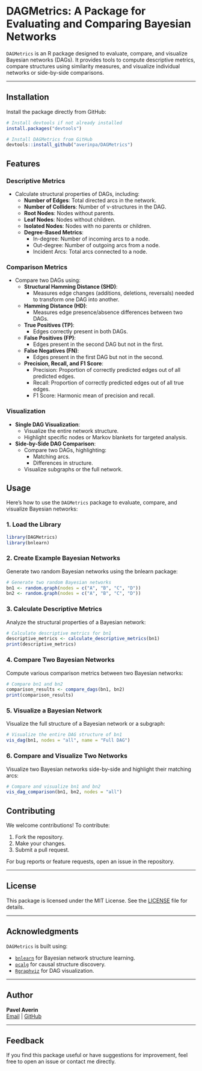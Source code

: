 # DAGMetrics: A Package for Evaluating and Comparing Bayesian Networks


`DAGMetrics` is an R package designed to evaluate, compare, and visualize Bayesian networks (DAGs). It provides tools to compute descriptive metrics, compare structures using similarity measures, and visualize individual networks or side-by-side comparisons.

---

## Installation

Install the package directly from GitHub:

```r
# Install devtools if not already installed
install.packages("devtools")

# Install DAGMetrics from GitHub
devtools::install_github("averinpa/DAGMetrics")
```
## Features

### Descriptive Metrics
- Calculate structural properties of DAGs, including:
  - **Number of Edges**: Total directed arcs in the network.
  - **Number of Colliders**: Number of v-structures in the DAG.
  - **Root Nodes**: Nodes without parents.
  - **Leaf Nodes**: Nodes without children.
  - **Isolated Nodes**: Nodes with no parents or children.
  - **Degree-Based Metrics**:
    - In-degree: Number of incoming arcs to a node.
    - Out-degree: Number of outgoing arcs from a node.
    - Incident Arcs: Total arcs connected to a node.

### Comparison Metrics
- Compare two DAGs using:
  - **Structural Hamming Distance (SHD)**:
    - Measures edge changes (additions, deletions, reversals) needed to transform one DAG into another.
  - **Hamming Distance (HD)**:
    - Measures edge presence/absence differences between two DAGs.
  - **True Positives (TP)**:
    - Edges correctly present in both DAGs.
  - **False Positives (FP)**:
    - Edges present in the second DAG but not in the first.
  - **False Negatives (FN)**:
    - Edges present in the first DAG but not in the second.
  - **Precision, Recall, and F1 Score**:
    - Precision: Proportion of correctly predicted edges out of all predicted edges.
    - Recall: Proportion of correctly predicted edges out of all true edges.
    - F1 Score: Harmonic mean of precision and recall.

### Visualization
- **Single DAG Visualization**:
  - Visualize the entire network structure.
  - Highlight specific nodes or Markov blankets for targeted analysis.
- **Side-by-Side DAG Comparison**:
  - Compare two DAGs, highlighting:
    - Matching arcs.
    - Differences in structure.
  - Visualize subgraphs or the full network.


## Usage

Here’s how to use the `DAGMetrics` package to evaluate, compare, and visualize Bayesian networks:

### 1. Load the Library
```r
library(DAGMetrics)
library(bnlearn)
```
### 2. Create Example Bayesian Networks
Generate two random Bayesian networks using the bnlearn package:
```r
# Generate two random Bayesian networks
bn1 <- random.graph(nodes = c("A", "B", "C", "D"))
bn2 <- random.graph(nodes = c("A", "B", "C", "D"))
```
### 3. Calculate Descriptive Metrics
Analyze the structural properties of a Bayesian network:

```r
# Calculate descriptive metrics for bn1
descriptive_metrics <- calculate_descriptive_metrics(bn1)
print(descriptive_metrics)
```
### 4. Compare Two Bayesian Networks
Compute various comparison metrics between two Bayesian networks:
```r
# Compare bn1 and bn2
comparison_results <- compare_dags(bn1, bn2)
print(comparison_results)
```
### 5. Visualize a Bayesian Network
Visualize the full structure of a Bayesian network or a subgraph:
```r
# Visualize the entire DAG structure of bn1
vis_dag(bn1, nodes = "all", name = "Full DAG")
```
### 6. Compare and Visualize Two Networks
Visualize two Bayesian networks side-by-side and highlight their matching arcs:
```r
# Compare and visualize bn1 and bn2
vis_dag_comparison(bn1, bn2, nodes = "all")
```
## Contributing

We welcome contributions! To contribute:
1. Fork the repository.
2. Make your changes.
3. Submit a pull request.

For bug reports or feature requests, open an issue in the repository.

---

## License

This package is licensed under the MIT License. See the [LICENSE](LICENSE) file for details.

---

## Acknowledgments

`DAGMetrics` is built using:
- [`bnlearn`](https://cran.r-project.org/package=bnlearn) for Bayesian network structure learning.
- [`pcalg`](https://cran.r-project.org/package=pcalg) for causal structure discovery.
- [`Rgraphviz`](https://bioconductor.org/packages/release/bioc/html/Rgraphviz.html) for DAG visualization.

---

## Author

**Pavel Averin**  
[Email](mailto:averinj@gmail.com) | [GitHub](https://github.com/averinpa)

---

## Feedback

If you find this package useful or have suggestions for improvement, feel free to open an issue or contact me directly.
